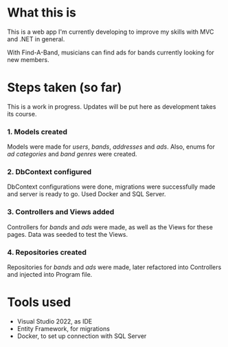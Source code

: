 # What this is

This is a web app I'm currently developing to improve my skills with MVC and .NET in general.

With Find-A-Band, musicians can find ads for bands currently looking for new members.

# Steps taken (so far)

This is a work in progress. Updates will be put here as development takes its course.

### 1. Models created
Models were made for *users*, *bands*, *addresses* and *ads*. Also, enums for *ad categories* and *band genres* were created.

### 2. DbContext configured
DbContext configurations were done, migrations were successfully made and server is ready to go. Used Docker and SQL Server.

### 3. Controllers and Views added
Controllers for *bands* and *ads* were made, as well as the Views for these pages. Data was seeded to test the Views.

### 4. Repositories created
Repositories for *bands* and *ads* were made, later refactored into Controllers and injected into Program file.

# Tools used

- Visual Studio 2022, as IDE
- Entity Framework, for migrations
- Docker, to set up connection with SQL Server
